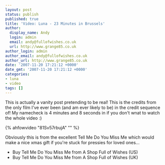 ```yaml
---
layout: post
status: publish
published: true
title: 'Video: Luna - 23 Minutes in Brussels'
author:
  display_name: Andy
  login: admin
  email: andy@fullofwishes.co.uk
  url: http://www.grange85.co.uk
author_login: admin
author_email: andy@fullofwishes.co.uk
author_url: http://www.grange85.co.uk
date: '2007-11-20 17:21:12 +0000'
date_gmt: '2007-11-20 17:21:12 +0000'
categories:
- luna
- video
tags: []
---
```

<p>This is actually a vanity post pretending to be real! This is the credits from the only film I've ever been (and am ever likely to be) in the credit sequence of! My namecheck is 4 minutes and 8 seconds in if you don't wnat to watch the whole video :)</p>
{% ahfowvideo "81Sv57rbujA" "" %}
<p>Obviously this is from the excellent Tell Me Do You Miss Me which would make a nice xmas gift if you're stuck for pressies for loved ones...</p>
<ul>
<li><span class="removed_link" title="http://shop.fullofwishes.co.uk/us/B000FNNIB0">Buy Tell Me Do You Miss Me from A Shop Full of Wishes (US)</span></li>
<li><span class="removed_link" title="http://shop.fullofwishes.co.uk/uk/B000FNNIB0">Buy Tell Me Do You Miss Me from A Shop Full of Wishes (UK)</span></li>
</ul>
